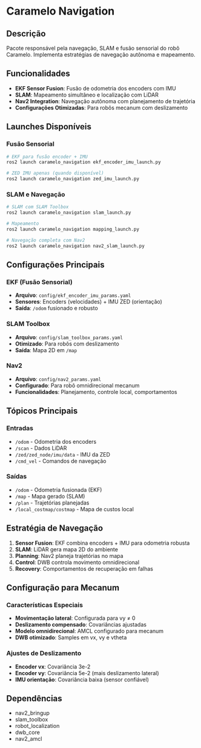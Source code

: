 # Caramelo Navigation

## Descrição
Pacote responsável pela navegação, SLAM e fusão sensorial do robô Caramelo. Implementa estratégias de navegação autônoma e mapeamento.

## Funcionalidades
- **EKF Sensor Fusion**: Fusão de odometria dos encoders com IMU
- **SLAM**: Mapeamento simultâneo e localização com LiDAR
- **Nav2 Integration**: Navegação autônoma com planejamento de trajetória
- **Configurações Otimizadas**: Para robôs mecanum com deslizamento

## Launches Disponíveis

### Fusão Sensorial
```bash
# EKF para fusão encoder + IMU
ros2 launch caramelo_navigation ekf_encoder_imu_launch.py

# ZED IMU apenas (quando disponível)
ros2 launch caramelo_navigation zed_imu_launch.py
```

### SLAM e Navegação
```bash
# SLAM com SLAM Toolbox
ros2 launch caramelo_navigation slam_launch.py

# Mapeamento
ros2 launch caramelo_navigation mapping_launch.py

# Navegação completa com Nav2
ros2 launch caramelo_navigation nav2_slam_launch.py
```

## Configurações Principais

### EKF (Fusão Sensorial)
- **Arquivo**: `config/ekf_encoder_imu_params.yaml`
- **Sensores**: Encoders (velocidades) + IMU ZED (orientação)
- **Saída**: `/odom` fusionado e robusto

### SLAM Toolbox
- **Arquivo**: `config/slam_toolbox_params.yaml`
- **Otimizado**: Para robôs com deslizamento
- **Saída**: Mapa 2D em `/map`

### Nav2
- **Arquivo**: `config/nav2_params.yaml`
- **Configurado**: Para robô omnidirecional mecanum
- **Funcionalidades**: Planejamento, controle local, comportamentos

## Tópicos Principais

### Entradas
- `/odom` - Odometria dos encoders
- `/scan` - Dados LiDAR
- `/zed/zed_node/imu/data` - IMU da ZED
- `/cmd_vel` - Comandos de navegação

### Saídas
- `/odom` - Odometria fusionada (EKF)
- `/map` - Mapa gerado (SLAM)
- `/plan` - Trajetórias planejadas
- `/local_costmap/costmap` - Mapa de custos local

## Estratégia de Navegação

1. **Sensor Fusion**: EKF combina encoders + IMU para odometria robusta
2. **SLAM**: LiDAR gera mapa 2D do ambiente
3. **Planning**: Nav2 planeja trajetórias no mapa
4. **Control**: DWB controla movimento omnidirecional
5. **Recovery**: Comportamentos de recuperação em falhas

## Configuração para Mecanum

### Características Especiais
- **Movimentação lateral**: Configurada para vy ≠ 0
- **Deslizamento compensado**: Covariâncias ajustadas
- **Modelo omnidirecional**: AMCL configurado para mecanum
- **DWB otimizado**: Samples em vx, vy e vtheta

### Ajustes de Deslizamento
- **Encoder vx**: Covariância 3e-2
- **Encoder vy**: Covariância 5e-2 (mais deslizamento lateral)
- **IMU orientação**: Covariância baixa (sensor confiável)

## Dependências
- nav2_bringup
- slam_toolbox
- robot_localization
- dwb_core
- nav2_amcl
